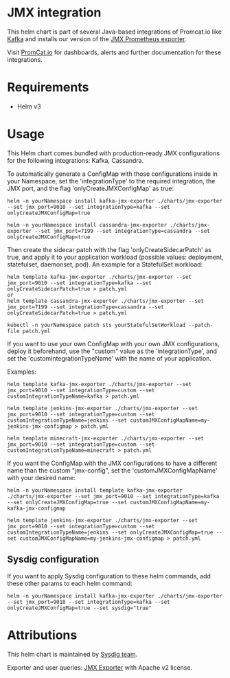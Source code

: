# JMX integration
This helm chart is part of several Java-based integrations of Promcat.io like [Kafka](https://promcat.io/apps/kafka) and installs our version of the [JMX Prometheus exporter](https://github.com/prometheus/jmx_exporter).

Visit [PromCat.io](https://promcat.io/) for dashboards, alerts and further documentation for these integrations. 

# Requirements
* Helm v3

# Usage

This Helm chart comes bundled with production-ready JMX configurations for the following integrations: Kafka, Cassandra. 

To automatically generate a ConfigMap with those configurations inside in your Namespace, set the 'integrationType' to the required integration, the JMX port, and the flag 'onlyCreateJMXConfigMap' as true:

```
helm -n yourNamespace install kafka-jmx-exporter ./charts/jmx-exporter --set jmx_port=9010 --set integrationType=kafka --set onlyCreateJMXConfigMap=true

helm -n yourNamespace install cassandra-jmx-exporter ./charts/jmx-exporter --set jmx_port=7199 --set integrationType=cassandra --set onlyCreateJMXConfigMap=true
```

Then create the sidecar patch with the flag 'onlyCreateSidecarPatch' as true, and apply it to your application workload (possible values: deployment, statefulset, daemonset, pod). An example for a StatefulSet workload:
```
helm template kafka-jmx-exporter ./charts/jmx-exporter --set jmx_port=9010 --set integrationType=kafka --set onlyCreateSidecarPatch=true > patch.yml
or
helm template cassandra-jmx-exporter ./charts/jmx-exporter --set jmx_port=7199 --set integrationType=cassandra --set onlyCreateSidecarPatch=true > patch.yml

kubectl -n yourNamespace patch sts yourStatefulSetWorkload --patch-file patch.yml
```

If you want to use your own ConfigMap with your own JMX configurations, deploy it beforehand, use the "custom" value as the 'integrationType', and set the 'customIntegrationTypeName' with the name of your application.

Examples:
```
helm template kafka-jmx-exporter ./charts/jmx-exporter --set jmx_port=9010 --set integrationType=custom --set customIntegrationTypeName=kafka > patch.yml

helm template jenkins-jmx-exporter ./charts/jmx-exporter --set jmx_port=9010 --set integrationType=custom --set customIntegrationTypeName=jenkins --set customJMXConfigMapName=my-jenkins-jmx-configmap > patch.yml

helm template minecraft-jmx-exporter ./charts/jmx-exporter --set jmx_port=9010 --set integrationType=custom --set customIntegrationTypeName=minecraft > patch.yml
```

If you want the ConfigMap with the JMX configurations to have a different name than the custom "jmx-config", set the 'customJMXConfigMapName' with your desired name:

```
helm -n yourNamespace install template kafka-jmx-exporter ./charts/jmx-exporter --set jmx_port=9010 --set integrationType=kafka --set onlyCreateJMXConfigMap=true --set customJMXConfigMapName=my-kafka-jmx-configmap

helm template jenkins-jmx-exporter ./charts/jmx-exporter --set jmx_port=9010 --set integrationType=custom --set customIntegrationTypeName=jenkins --set onlyCreateJMXConfigMap=true --set customJMXConfigMapName=my-jenkins-jmx-configmap > patch.yml
```

## Sysdig configuration

If you want to apply Sysdig configuration to these helm commands, add these other params to each helm command:

```
helm -n yourNamespace install kafka-jmx-exporter ./charts/jmx-exporter --set jmx_port=9010 --set integrationType=kafka --set onlyCreateJMXConfigMap=true --set sysdig="true"
```

# Attributions
This helm chart is maintained by [Sysdig team](https://sysdig.com/).

Exporter and user queries: [JMX Exporter](https://github.com/prometheus/jmx_exporter) with Apache v2 license. 
